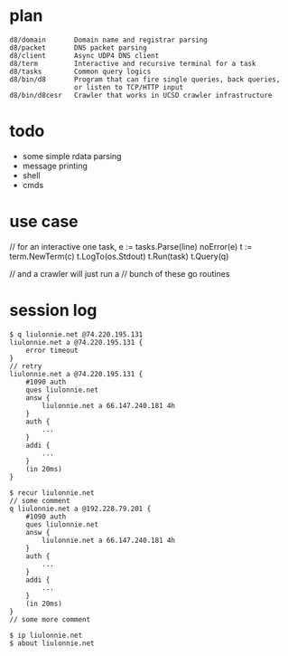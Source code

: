 # plan

    d8/domain       Domain name and registrar parsing
    d8/packet       DNS packet parsing
    d8/client       Async UDP4 DNS client
    d8/term         Interactive and recursive terminal for a task
    d8/tasks        Common query logics
    d8/bin/d8       Program that can fire single queries, back queries, 
                    or listen to TCP/HTTP input
    d8/bin/d8cesr   Crawler that works in UCSD crawler infrastructure

# todo

- some simple rdata parsing
- message printing
- shell
- cmds

# use case

// for an interactive one
task, e := tasks.Parse(line)
noError(e)
t := term.NewTerm(c)
t.LogTo(os.Stdout)
t.Run(task)
t.Query(q)

// and a crawler will just run a
// bunch of these go routines

# session log

    $ q liulonnie.net @74.220.195.131
    liulonnie.net a @74.220.195.131 {
        error timeout
    }
    // retry
    liulonnie.net a @74.220.195.131 {
        #1090 auth
        ques liulonnie.net
        answ {
            liulonnie.net a 66.147.240.181 4h
        }
        auth {
            ...
        }
        addi {
            ...
        }
        (in 20ms)
    }

    $ recur liulonnie.net
    // some comment
    q liulonnie.net a @192.228.79.201 {
        #1090 auth
        ques liulonnie.net
        answ {
            liulonnie.net a 66.147.240.181 4h
        }
        auth {
            ...
        }
        addi {
            ...
        }
        (in 20ms)
    }
    // some more comment

    $ ip liulonnie.net
    $ about liulonnie.net

